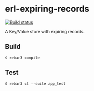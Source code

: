 # erl-expiring-records

[![Build status](https://travis-ci.org/snorristurluson/erl-expiring-records.svg?branch=master)](https://travis-ci.org/snorristurluson/erl-expiring-records#)

A Key/Value store with expiring records.

## Build

    $ rebar3 compile

## Test

    $ rebar3 ct --suite app_test